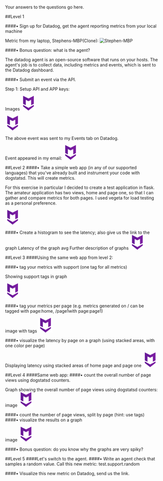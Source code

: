 Your answers to the questions go here.

##Level 1

####•	Sign up for Datadog, get the agent reporting metrics from your local machine

Metric from my laptop, Stephens-MBP(Clone):
![Stephen-MBP](http://postimg.org/image/i02rxvg09/ "My MBP")


####•	Bonus question: what is the agent?

The datadog agent is an open-source software that runs on your hosts. The agent's job is to collect data, including metrics and events, which is sent to the Datadog dashboard. 

####•	Submit an event via the API.

Step 1: Setup API and APP keys:

Images
![alt text](https://github.com/adam-p/markdown-here/raw/master/src/common/images/icon48.png "Logo Title Text 1")

![alt text](https://github.com/adam-p/markdown-here/raw/master/src/common/images/icon48.png "Logo Title Text 1")

The above event was sent to my Events tab on Datadog.

Event appeared in my email:
![alt text](https://github.com/adam-p/markdown-here/raw/master/src/common/images/icon48.png "Logo Title Text 1")


##Level 2
####•	Take a simple web app (in any of our supported languages) that you've already built and instrument your code with dogstatsd. This will create metrics.

For this exercise in particular I decided to create a test application in flask. The amateur application has two views, home and page one, so that I can gather and compare metrics for both pages. I used vegeta for load testing as a personal preference. 

![alt text](https://github.com/adam-p/markdown-here/raw/master/src/common/images/icon48.png "Logo Title Text 1")

####•	Create a histogram to see the latency; also give us the link to the graph
Latency of the graph avg
Further description of graphs
![alt text](https://github.com/adam-p/markdown-here/raw/master/src/common/images/icon48.png "Logo Title Text 1")

##Level 3
####Using the same web app from level 2:

####•	tag your metrics with support (one tag for all metrics)

Showing support tags in graph

![alt text](https://github.com/adam-p/markdown-here/raw/master/src/common/images/icon48.png "Logo Title Text 1")

####•	tag your metrics per page (e.g. metrics generated on / can be tagged with page:home, /page1with page:page1)

image with tags
![alt text](https://github.com/adam-p/markdown-here/raw/master/src/common/images/icon48.png "Logo Title Text 1")

####•	visualize the latency by page on a graph (using stacked areas, with one color per page)

Displaying latency using stacked areas of home page and page one
![alt text](https://github.com/adam-p/markdown-here/raw/master/src/common/images/icon48.png "Logo Title Text 1")

##Level 4
####Same web app:
####•	count the overall number of page views using dogstatsd counters.

Graph showing the overall number of page views using dogstatsd counters:
image
![alt text](https://github.com/adam-p/markdown-here/raw/master/src/common/images/icon48.png "Logo Title Text 1")


####•	count the number of page views, split by page (hint: use tags)
####•	visualize the results on a graph

image
![alt text](https://github.com/adam-p/markdown-here/raw/master/src/common/images/icon48.png "Logo Title Text 1")

####•	Bonus question: do you know why the graphs are very spiky?


##Level 5
####Let's switch to the agent.
####•	Write an agent check that samples a random value. Call this new metric: test.support.random



####•	Visualize this new metric on Datadog, send us the link.